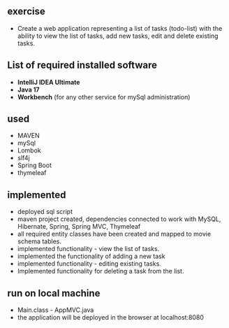 ## exercise

- Create a web application representing a list of tasks (todo-list) with the ability to view the list of tasks, add new
  tasks, edit and delete existing tasks.

## List of required installed software

* **IntelliJ IDEA Ultimate**
* **Java 17**
* **Workbench**  (for any other service for mySql administration)

## used

- MAVEN
- mySql
- Lombok
- slf4j
- Spring Boot
- thymeleaf

## implemented

- deployed sql script
- maven project created, dependencies connected to work with MySQL, Hibernate, Spring, Spring MVC, Thymeleaf
- all required entity classes have been created and mapped to movie schema tables.
- implemented functionality -
  view the list of tasks.
- implemented the functionality of adding a new task
- implemented functionality - editing existing tasks.
- Implemented functionality for deleting a task from the list.

## run on local machine

- Main.class - AppMVC.java
- the application will be deployed in the browser at localhost:8080

  
